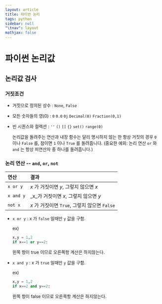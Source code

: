 ```yaml
---
layout: article
title: 파이썬 논리
tags: python
sidebar: null
"​\tnav": layout
mathjax: false
---
```


# 파이썬 논리값

## 논리값 검사

### 거짓조건

* 거짓으로 정의된 상수 : `None`, `False`
* 모든 숫자들의 영\(0\) : `0` `0.0` `0j` `Decimal(0)` `Fraction(0,1)`
* 빈 시퀀스와 컬렉션 : `''` `()` `[]` `{}` `set()` `range(0)`

  논리값을 돌려주는 연산과 내장 함수는 달리 명시하지 않는 한 항상 거짓의 경우 `0` 이나 `False` 를, 참이면 `1` 이나 `True` 를 돌려줍니다. \(중요한 예외: 논리 연산 `or` 와 `and` 는 항상 피연산자 중 하나를 돌려줍니다.\)

### 논리 연산 -- `and`, `or`, `not`

| 연산 | 결과 |
| :--- | :--- |
| `x or y` | _x_ 가 거짓이면 _y_, 그렇지 않으면 _x_ |
| `x and y` | _x\_가 거짓이면 _x_, 그렇지 않으면 _y_ |
| `not x` | _x_ 가 거짓이면 `True`, 그렇지 않으면 `False` |

* `x or y` : x 가 `false` 일때만 `y` 값을 구함.

  ex\)

  ```python
  x,y = 1,2
  if x==1 or y==2:
  ```

  왼쪽 항이 true 이므로 오른쪽항 계산은 하지않는다.

* `x and y` : x 가 `true` 일때만 `y` 값을 구함.

  ex\)

  ```python
  x,y = 1,2
  if x==2 and y==2:
  ```

  왼쪽 항이 false 이므로 오른쪽항 계산은 하지않는다.

